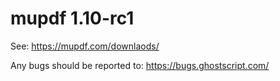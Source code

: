# mupdf 1.10-rc1

See:
https://mupdf.com/downlaods/

Any bugs should be reported to:
https://bugs.ghostscript.com/
